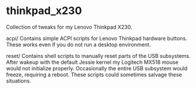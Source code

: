 # thinkpad_x230
Collection of tweaks for my Lenovo Thinkpad X230.

acpi/
Contains simple ACPI scripts for Lenovo Thinkpad hardware buttons.
These works even if you do not run a desktop environment.

reset/
Contains shell scripts to manually reset parts of the USB subsystems.
After wakeup with the default Jessie kernel my Logitech MX518 mouse
would not initialize properly.
Occasionally the entire USB subsystem would freeze, requiring a reboot.
These scripts could sometimes salvage these situations.
